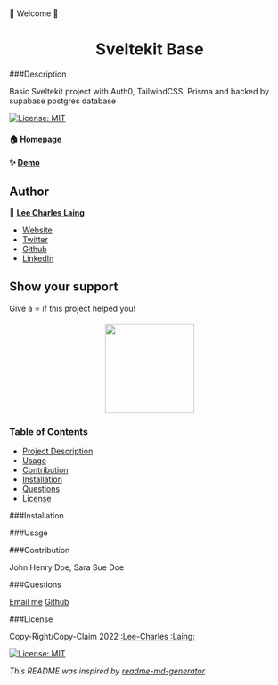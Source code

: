 
<h1 align="center"></h1>👋 Welcome 👋</h1>
<h1 align="center">Sveltekit Base</h1>

###Description

Basic Sveltekit project with Auth0, TailwindCSS, Prisma and backed by supabase postgres database


[![License: MIT](https://img.shields.io/badge/License-MIT-yellow.svg)](https://choosealicense.com/licenses/mit/)

#### 🏠 [Homepage](https://www.iambig2tiny.com)

#### ✨ [Demo](https://www.iambig2tiny.com)

## Author

👤 **[Lee Charles Laing](iambig2tiny#developer@telios.io)**

* [Website](https://www.iambig2tiny.com)
* [Twitter](https://twitter.com/IAmLeeCharles)
* [Github](https://github.com/lcharleslaing)
* [LinkedIn](https://linkedin.com/in/Lee-Charles-Laing)

## Show your support

Give a ⭐️ if this project helped you!

<div align="center">
  <a href="https://www.patreon.com/iambig2tiny">
    <img src="https://c5.patreon.com/external/logo/become_a_patron_button@2x.png" width="160">
  </a>
  <br/>
</div>


### Table of Contents
- [Project Description](#description)
- [Usage](#usage)
- [Contribution](#contribution)
- [Installation](#installation)
- [Questions](#questions)
- [License](#license)

###Installation

     

###Usage

     

###Contribution

John Henry Doe, Sara Sue Doe

###Questions

[Email me](mailto:iambig2tiny#developer@telios.io)
[Github](https://github.com/lcharleslaing)

###License

Copy-Right/Copy-Claim 2022 [:Lee-Charles :Laing:](lcharleslaing)<br />


[![License: MIT](https://img.shields.io/badge/License-MIT-yellow.svg)](https://choosealicense.com/licenses/mit/)

_This README was inspired by [readme-md-generator](https://github.com/kefranabg/readme-md-generator)_

